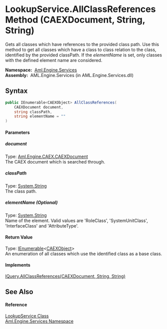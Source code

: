 LookupService.AllClassReferences Method (CAEXDocument, String, String)
======================================================================
Gets all classes which have references to the provided class path. Use this method to get all classes which have a class to class relation to the class, identified by the provided classPath. If the *elementName* is set, only classes with the defined element name are considered.

  **Namespace:**  [Aml.Engine.Services][1]  
  **Assembly:**  AML.Engine.Services (in AML.Engine.Services.dll)

Syntax
------

```csharp
public IEnumerable<CAEXObject> AllClassReferences(
	CAEXDocument document,
	string classPath,
	string elementName = ""
)
```

#### Parameters

##### *document*
Type: [Aml.Engine.CAEX.CAEXDocument][2]  
The CAEX document which is searched through.

##### *classPath*
Type: [System.String][3]  
The class path.

##### *elementName* (Optional)
Type: [System.String][3]  
 Name of the element. Valid values are 'RoleClass', 'SystemUnitClass', 'InterfaceClass' and 'AttributeType'.

#### Return Value
Type: [IEnumerable][4]&lt;[CAEXObject][5]>  
 An enumeration of all classes which use the identified class as a base class. 
#### Implements
[IQuery.AllClassReferences(CAEXDocument, String, String)][6]  


See Also
--------

#### Reference
[LookupService Class][7]  
[Aml.Engine.Services Namespace][1]  

[1]: ../README.md
[2]: ../../Aml.Engine.CAEX/CAEXDocument/README.md
[3]: https://docs.microsoft.com/dotnet/api/system.string
[4]: https://docs.microsoft.com/dotnet/api/system.collections.generic.ienumerable-1
[5]: ../../Aml.Engine.CAEX/CAEXObject/README.md
[6]: ../../Aml.Engine.Services.Interfaces/IQuery/AllClassReferences.md
[7]: README.md
[8]: https://www.automationml.org
[9]: ../../icons/logoShade.png